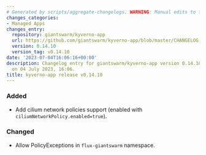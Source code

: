 ```yaml
---
# Generated by scripts/aggregate-changelogs. WARNING: Manual edits to this files will be overwritten.
changes_categories:
- Managed Apps
changes_entry:
  repository: giantswarm/kyverno-app
  url: https://github.com/giantswarm/kyverno-app/blob/master/CHANGELOG.md#01410---2023-07-04
  version: 0.14.10
  version_tag: v0.14.10
date: '2023-07-04T16:06:16+00:00'
description: Changelog entry for giantswarm/kyverno-app version 0.14.10, published
  on 04 July 2023, 16:06.
title: kyverno-app release v0.14.10
---
```


### Added
- Add cilium network policies support (enabled with `ciliumNetworkPolicy.enabled=true`).
### Changed
- Allow PolicyExceptions in `flux-giantswarm` namespace.
